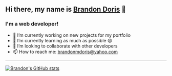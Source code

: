 ## Hi there, my name is [Brandon Doris](brandondoris.com) 👋

### I'm a web developer!
- 🔭 I’m currently working on new projects for my portfolio
- 🌱 I’m currently learning as much as possible 😄
- 👯 I’m looking to collaborate with other developers
- 📫 How to reach me: brandonmdoris@yahoo.com


---

[![Brandon's GitHub stats](https://github-readme-stats.vercel.app/api?username=notbrandx&theme=dracula)](https://github.com/notbrandx/github-readme-stats)
